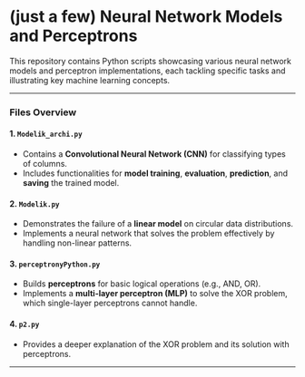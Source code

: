 # (just a few) Neural Network Models and Perceptrons

This repository contains Python scripts showcasing various neural network models and perceptron implementations, each tackling specific tasks and illustrating key machine learning concepts.

---

### **Files Overview**

#### **1. `Modelik_archi.py`**
- Contains a **Convolutional Neural Network (CNN)** for classifying types of columns.  
- Includes functionalities for **model training**, **evaluation**, **prediction**, and **saving** the trained model.  

#### **2. `Modelik.py`**
- Demonstrates the failure of a **linear model** on circular data distributions.  
- Implements a neural network that solves the problem effectively by handling non-linear patterns.

#### **3. `perceptronyPython.py`**
- Builds **perceptrons** for basic logical operations (e.g., AND, OR).  
- Implements a **multi-layer perceptron (MLP)** to solve the XOR problem, which single-layer perceptrons cannot handle.

#### **4. `p2.py`**
- Provides a deeper explanation of the XOR problem and its solution with perceptrons.

---
